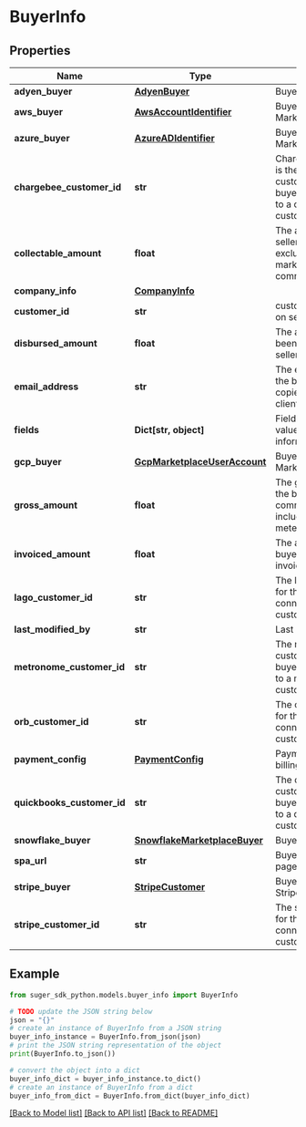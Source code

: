 # BuyerInfo


## Properties

Name | Type | Description | Notes
------------ | ------------- | ------------- | -------------
**adyen_buyer** | [**AdyenBuyer**](AdyenBuyer.md) | Buyer on Adyen | [optional] 
**aws_buyer** | [**AwsAccountIdentifier**](AwsAccountIdentifier.md) | Buyer from AWS Marketplace | [optional] 
**azure_buyer** | [**AzureADIdentifier**](AzureADIdentifier.md) | Buyer from Azure Marketplace | [optional] 
**chargebee_customer_id** | **str** | ChargebeeCustomerID is the chargebee customer ID for ther buyer if it is connected to a chargebee customer. | [optional] 
**collectable_amount** | **float** | The amount that the seller can collect. It excludes the marketplace commision fee. | [optional] 
**company_info** | [**CompanyInfo**](CompanyInfo.md) |  | [optional] 
**customer_id** | **str** | customerID of buyer on seller&#39;s side | [optional] 
**disbursed_amount** | **float** | The amount that has been disbursed to the seller account. | [optional] 
**email_address** | **str** | The email address of the buyer. This was copied from the new client signup form. | [optional] 
**fields** | **Dict[str, object]** | Fields to store key-value pairs of buyer information. | [optional] 
**gcp_buyer** | [**GcpMarketplaceUserAccount**](GcpMarketplaceUserAccount.md) | Buyer from GCP Marketplace | [optional] 
**gross_amount** | **float** | The gross amount that the buyer has committed to pay, including usage metered amount. | [optional] 
**invoiced_amount** | **float** | The amount that the buyer has got invoiced. | [optional] 
**lago_customer_id** | **str** | The lgo customer ID for the buyer if it is connected to a lago customer. | [optional] 
**last_modified_by** | **str** | Last modifier user ID. | [optional] 
**metronome_customer_id** | **str** | The metronome customer ID for the buyer if it is connected to a metronome customer. | [optional] 
**orb_customer_id** | **str** | The orb customer ID for the buyer if it is connected to a orb customer. | [optional] 
**payment_config** | [**PaymentConfig**](PaymentConfig.md) | Payment Config for billing. | [optional] 
**quickbooks_customer_id** | **str** | The quickbooks customer ID for the buyer if it is connected to a quickbooks customer. | [optional] 
**snowflake_buyer** | [**SnowflakeMarketplaceBuyer**](SnowflakeMarketplaceBuyer.md) | Buyer on Snowflake | [optional] 
**spa_url** | **str** | Buyer SPA url, public page visited with jwt. | [optional] 
**stripe_buyer** | [**StripeCustomer**](StripeCustomer.md) | Buyer as Customer on Stripe | [optional] 
**stripe_customer_id** | **str** | The stripe customer ID for the buyer if it is connected to a stripe customer. | [optional] 

## Example

```python
from suger_sdk_python.models.buyer_info import BuyerInfo

# TODO update the JSON string below
json = "{}"
# create an instance of BuyerInfo from a JSON string
buyer_info_instance = BuyerInfo.from_json(json)
# print the JSON string representation of the object
print(BuyerInfo.to_json())

# convert the object into a dict
buyer_info_dict = buyer_info_instance.to_dict()
# create an instance of BuyerInfo from a dict
buyer_info_from_dict = BuyerInfo.from_dict(buyer_info_dict)
```
[[Back to Model list]](../README.md#documentation-for-models) [[Back to API list]](../README.md#documentation-for-api-endpoints) [[Back to README]](../README.md)


